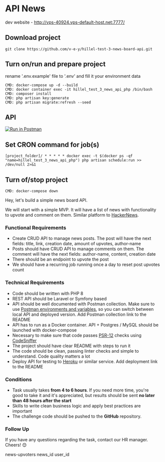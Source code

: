 
# API News

dev website - http://vps-40924.vps-default-host.net:7777/


## Download project
```
git clone https://github.com/v-e-y/hillel-test-3-news-board-api.git
```

## Turn on/run and prepare project

rename '.env.example' file to '.env' and fill it your environment data 

```
CMD: docker-compose up -d --build
CMD: docker container exec -it hillel_test_3_news_api_php /bin/bash
CMD: composer install
CMD: php artisan key:generate
CMD: php artisan migrate:refresh --seed
```

## API
[![Run in Postman](https://run.pstmn.io/button.svg)](https://app.getpostman.com/run-collection/f08427ea8426203bf9a6?action=collection%2Fimport)


## Set CRON command for job(s)
```
[project_folder]/ * * * * * docker exec -t $(docker ps -qf "name=hillel_test_3_news_api_php") php artisan schedule:run >> /dev/null 2>&1
```

## Turn of/stop project
```
CMD: docker-compose down
```



Hey, let's build a simple news board API. 

We will start with a simple MVP. It will have a list of news with functionality to upvote and comment on them. Similar platform to [HackerNews](https://news.ycombinator.com/).

### **Functional Requirements**
- Create CRUD API to manage news posts. The post will have the next fields: title, link, creation date, amount of upvotes, author-name
- Posts should have CRUD API to manage comments on them. The comment will have the next fields: author-name, content, creation date
- There should be an endpoint to upvote the post
- We should have a recurring job running once a day to reset post upvotes count

### **Technical Requirements**
- Code should be written with PHP 8
- REST API should be Laravel or Symfony based
- API should be well documented with Postman collection. Make sure to use [Postman environments and variables](https://learning.postman.com/docs/postman/variables-and-environments/variables/#understanding-variables-and-environments), so you can switch between local API and deployed version. Add Postman collection link to the README
- API has to run as a Docker container. API + Postgres / MySQL should be launched with docker-compose
- Necessary to make sure that code passes [PSR-12](https://www.php-fig.org/psr/psr-12/) checks using [CodeSniffer](https://github.com/squizlabs/PHP_CodeSniffer)
- The project should have clear README with steps to run it
- The code should be clean, passing linter checks and simple to understand. Code quality matters a lot
- Deploy API for testing to [Heroku](https://www.heroku.com/) or similar service. Add deployment link to the README

### **Conditions**
- Task usually takes **from 4 to 6 hours**. If you need more time, you're good to take it and it's appreciated, but results should be sent **no later than 48 hours after the start**
- Skills to write clean business logic and apply best practices are important
- The challenge code should be pushed to the **GitHub** repository.

### Follow Up
If you have any questions regarding the task, contact our HR manager.
Cheers! 😊


news-upvoters
news_id
user_id